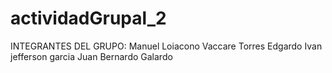 # actividadGrupal_2
INTEGRANTES DEL GRUPO:
Manuel Loiacono Vaccare
Torres Edgardo Ivan
jefferson garcia 
Juan Bernardo Galardo
